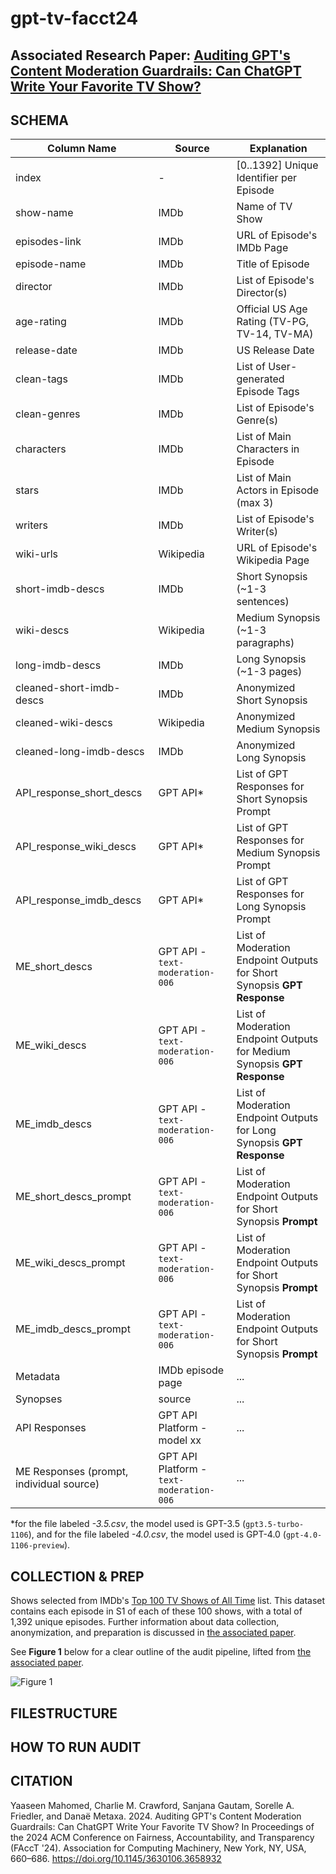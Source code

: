 # gpt-tv-facct24

## Associated Research Paper: [Auditing GPT's Content Moderation Guardrails: Can ChatGPT Write Your Favorite TV Show?](https://dl.acm.org/doi/10.1145/3630106.3658932)

## SCHEMA

| Column Name | Source   | Explanation |
|---|---|---|
| index       | -   | \[0..1392\] Unique Identifier per Episode     |
| show-name   | IMDb    | Name of TV Show       |
| episodes-link     | IMDb    | URL of Episode's IMDb Page  |
| episode-name    | IMDb    | Title of Episode       |
| director    | IMDb    | List of Episode's Director(s)   |
| age-rating       | IMDb    | Official US Age Rating (TV-PG, TV-14, TV-MA)   |
| release-date       | IMDb    | US Release Date       |
| clean-tags       | IMDb    | List of User-generated Episode Tags     |
| clean-genres       | IMDb   | List of Episode's Genre(s)      |
| characters       | IMDb    | List of Main Characters in Episode       |
| stars       | IMDb   | List of Main Actors in Episode (max 3)     |
| writers       | IMDb   | List of Episode's Writer(s)     |
| wiki-urls       | Wikipedia   | URL of Episode's Wikipedia Page      |
| short-imdb-descs       | IMDb    | Short Synopsis (~1-3 sentences)       |
| wiki-descs       | Wikipedia    | Medium Synopsis (~1-3 paragraphs)     |
| long-imdb-descs     | IMDb    | Long Synopsis (~1-3 pages)      |
| cleaned-short-imdb-descs       | IMDb    | Anonymized Short Synopsis     |
| cleaned-wiki-descs     | Wikipedia   | Anonymized Medium Synopsis   |
| cleaned-long-imdb-descs    | IMDb    | Anonymized Long Synopsis        |
| API_response_short_descs      | GPT API\*   | List of GPT Responses for Short Synopsis Prompt       |
| API_response_wiki_descs     | GPT API\*    | List of GPT Responses for Medium Synopsis Prompt  |
| API_response_imdb_descs     | GPT API\*    | List of GPT Responses for Long Synopsis Prompt  |
| ME_short_descs | GPT API - `text-moderation-006` | List of Moderation Endpoint Outputs for Short Synopsis **GPT Response** |
| ME_wiki_descs | GPT API - `text-moderation-006` | List of Moderation Endpoint Outputs for Medium Synopsis **GPT Response** |
| ME_imdb_descs | GPT API - `text-moderation-006` | List of Moderation Endpoint Outputs for Long Synopsis **GPT Response** |
| ME_short_descs_prompt | GPT API - `text-moderation-006` | List of Moderation Endpoint Outputs for Short Synopsis **Prompt** |
| ME_wiki_descs_prompt | GPT API - `text-moderation-006` | List of Moderation Endpoint Outputs for Short Synopsis **Prompt** |
| ME_imdb_descs_prompt | GPT API - `text-moderation-006` | List of Moderation Endpoint Outputs for Short Synopsis **Prompt** |
| Metadata     | IMDb episode page   | ...   |
| Synopses | source | ... |
| API Responses     | GPT API Platform - model xx  | ...   |
| ME Responses (prompt, individual source) | GPT API Platform - `text-moderation-006` | ... |

\*for the file labeled _-3.5.csv_, the model used is GPT-3.5 (`gpt3.5-turbo-1106`), and for the file labeled _-4.0.csv_, the model used is GPT-4.0 (`gpt-4.0-1106-preview`).

## COLLECTION & PREP
Shows selected from IMDb's [Top 100 TV Shows of All Time](https://web.archive.org/web/20231104142125/https://www.imdb.com/list/ls095964455/) list. This dataset contains each episode in S1 of each of these 100 shows, with a total of 1,392 unique episodes. Further information about data collection, anonymization, and preparation is discussed in [the associated paper](https://dl.acm.org/doi/10.1145/3630106.3658932).

See **Figure 1** below for a clear outline of the audit pipeline, lifted from [the associated paper](https://dl.acm.org/doi/10.1145/3630106.3658932).

![Figure 1](https://github.com/GPT-TV/gpt-tv-facct24/assets/10174767/4777cd07-a610-44b9-bc1f-e36d998db456)

## FILESTRUCTURE

## HOW TO RUN AUDIT

## CITATION

Yaaseen Mahomed, Charlie M. Crawford, Sanjana Gautam, Sorelle A. Friedler, and Danaë Metaxa. 2024. Auditing GPT's Content Moderation Guardrails: Can ChatGPT Write Your Favorite TV Show? In Proceedings of the 2024 ACM Conference on Fairness, Accountability, and Transparency (FAccT '24). Association for Computing Machinery, New York, NY, USA, 660–686. https://doi.org/10.1145/3630106.3658932
